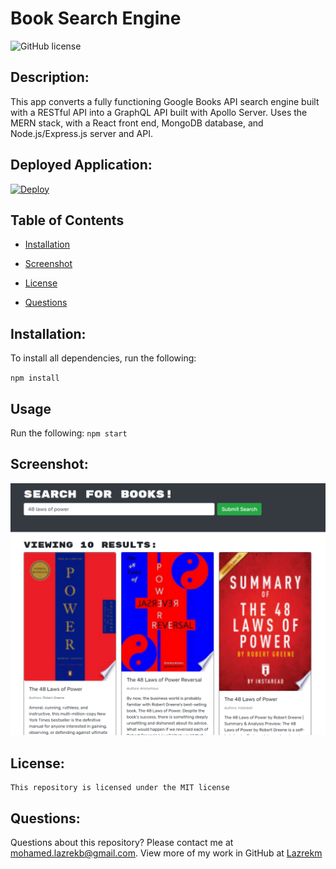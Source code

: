 # Book Search Engine
  ![GitHub license](https://img.shields.io/badge/license-MIT-blue.svg)

  ## Description:
  This app converts a fully functioning Google Books API search engine built with a RESTful API into a GraphQL API built with Apollo Server. Uses the MERN stack, with a React front end, MongoDB database, and Node.js/Express.js server and API.

## Deployed Application:
[![Deploy](https://www.herokucdn.com/deploy/button.svg)](https://book-search101.herokuapp.com/)
  
  ## Table of Contents 
  
  * [Installation](#installation)
  
  * [Screenshot](#screenshot)
  
 * [License](#license)
  
  * [Questions](#questions)
  
  ## Installation:
  To install all dependencies, run the following:

  `
  npm install
  `
  ## Usage
  Run the following:
  `
  npm start 
  `

  ## Screenshot:

  ![Screenshot probudget](./assets/Capture.PNG)

  ## License:
  

    This repository is licensed under the MIT license 

  ## Questions:
  Questions about this repository? Please contact me at [mohamed.lazrekb@gmail.com](mailto:mohamed.lazrekb@gmail.com). View more of my work in GitHub at [Lazrekm](https://github.com/lazrekm) 
  